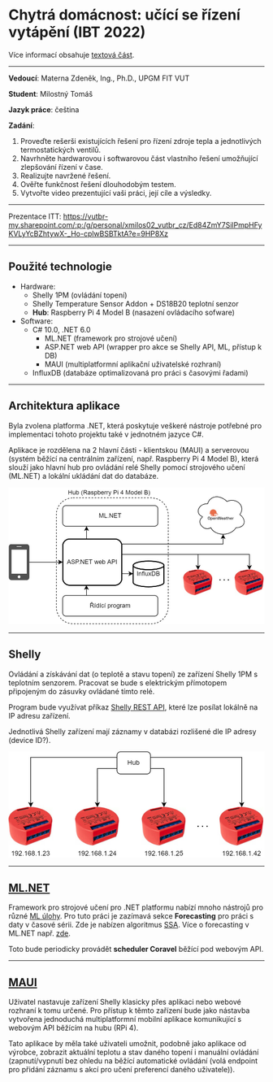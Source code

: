 # **Chytrá domácnost: učící se řízení vytápění** (IBT 2022)

Více informací obsahuje [textová část](https://github.com/tommilostny/IBT_2022_doc).

---

**Vedoucí**:
Materna Zdeněk, Ing., Ph.D., UPGM FIT VUT

**Student**:
Milostný Tomáš

**Jazyk práce**:
čeština

**Zadání**:
1. Proveďte rešerši existujících řešení pro řízení zdroje tepla a jednotlivých termostatických ventilů.
1. Navrhněte hardwarovou i softwarovou část vlastního řešení umožňující zlepšování řízení v čase.
1. Realizujte navržené řešení.
1. Ověřte funkčnost řešení dlouhodobým testem.
1. Vytvořte video prezentující vaši práci, její cíle a výsledky.

---

Prezentace ITT: https://vutbr-my.sharepoint.com/:p:/g/personal/xmilos02_vutbr_cz/Ed84ZmY7SilPmpHFyKVLyYcBZhtywX-_Ho-cplwBSBTktA?e=9HP8Xz

---
## Použité technologie
* Hardware:
    * Shelly 1PM (ovládání topení)
    * Shelly Temperature Sensor Addon + DS18B20 teplotní senzor
    * **Hub**: Raspberry Pi 4 Model B (nasazení ovládacího sofware)
* Software:
    * C# 10.0, .NET 6.0
        * ML.NET (framework pro strojové učení)
        * ASP.NET web API (wrapper pro akce se Shelly API, ML, přístup k DB)
        * MAUI (multiplatformní aplikační uživatelské rozhraní)
    * InfluxDB (databáze optimalizovaná pro práci s časovými řadami)

---
## Architektura aplikace
Byla zvolena platforma .NET, která poskytuje veškeré nástroje potřebné pro implementaci tohoto projektu také v jednotném jazyce C#.

Aplikace je rozdělena na 2 hlavní části - klientskou (MAUI) a serverovou (systém běžící na centrálním zařízení, např. Raspberry Pi 4 Model B), která slouží jako hlavní hub pro ovládání relé Shelly pomocí strojového učení (ML.NET) a lokální ukládání dat do databáze.

![diagram architektury](img/diagram.jpg "diagram architektury")

---
## Shelly
Ovládání a získávání dat (o teplotě a stavu topení) ze zařízení Shelly 1PM s teplotním senzorem.
Pracovat se bude s elektrickým přímotopem připojeným do zásuvky ovládané tímto relé.

Program bude využívat příkaz [Shelly REST API](https://shelly-api-docs.shelly.cloud/gen1/#shelly1-shelly1pm), které lze posílat lokálně na IP adresu zařízení.

Jednotlivá Shelly zařízení mají záznamy v databázi rozlišené dle IP adresy (device ID?).

![diagram architektury](img/diagram1.jpg "diagram architektury")

---
## [ML.NET](https://dotnet.microsoft.com/en-us/apps/machinelearning-ai/ml-dotnet)
Framework pro strojové učení pro .NET platformu nabízí mnoho nástrojů pro různé [ML úlohy](https://docs.microsoft.com/en-us/dotnet/machine-learning/resources/tasks?WT.mc_id=dotnet-35129-website).
Pro tuto práci je zazímavá sekce **Forecasting** pro práci s daty v časové sérii.
Zde je nabízen algoritmus [SSA](https://docs.microsoft.com/en-us/dotnet/api/microsoft.ml.timeseriescatalog.forecastbyssa). Více o forecasting v ML.NET např. [zde](https://docs.microsoft.com/en-us/dotnet/machine-learning/tutorials/time-series-demand-forecasting).

Toto bude periodicky provádět **scheduler Coravel** běžící pod webovým API.

---
## [MAUI](https://docs.microsoft.com/en-us/dotnet/maui/what-is-maui)
Uživatel nastavuje zařízení Shelly klasicky přes aplikaci nebo webové rozhraní k tomu určené.
Pro přístup k těmto zařízení bude jako nástavba vytvořena jednoduchá multiplatformní mobilní aplikace komunikující s webovým API běžícím na hubu (RPi 4). 

Tato aplikace by měla také uživateli umožnit, podobně jako aplikace od výrobce, zobrazit aktuální teplotu a stav daného topení i manuální ovládání (zapnutí/vypnutí bez ohledu na běžící automatické ovládání (volá endpoint pro přidání záznamu s akcí pro učení preferencí daného uživatele)).
